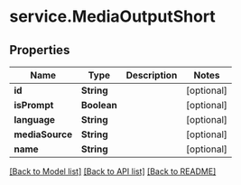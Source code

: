 # service.MediaOutputShort

## Properties
Name | Type | Description | Notes
------------ | ------------- | ------------- | -------------
**id** | **String** |  | [optional] 
**isPrompt** | **Boolean** |  | [optional] 
**language** | **String** |  | [optional] 
**mediaSource** | **String** |  | [optional] 
**name** | **String** |  | [optional] 

[[Back to Model list]](../README.md#documentation-for-models) [[Back to API list]](../README.md#documentation-for-api-endpoints) [[Back to README]](../README.md)



